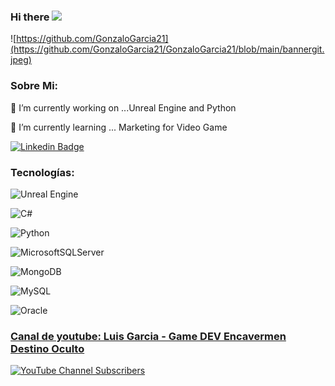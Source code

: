 ### Hi there <img src="https://media.giphy.com/media/hvRJCLFzcasrR4ia7z/giphy.gif" width="25px">

![https://github.com/GonzaloGarcia21](https://github.com/GonzaloGarcia21/GonzaloGarcia21/blob/main/bannergit.jpeg)
### Sobre Mi:
🔭 I’m currently working on ...Unreal Engine and Python 

🌱 I’m currently learning ... Marketing for Video Game 

[![Linkedin Badge](https://img.shields.io/badge/-Luis_García-blue?style=flat-square&logo=Linkedin&logoColor=white&link=https://www.linkedin.com/in/luis-garc%C3%ADa-vidal-09346015b/)]([https://www.linkedin.com/in/haany-ali](https://www.linkedin.com/in/luis-garc%C3%ADa-vidal-09346015b/)) 


### Tecnologías:

![Unreal Engine](https://img.shields.io/badge/unrealengine-%23313131.svg?style=for-the-badge&logo=unrealengine&logoColor=white)

![C#](https://img.shields.io/badge/c%23-%23239120.svg?style=for-the-badge&logo=csharp&logoColor=white)

![Python](https://img.shields.io/badge/python-3670A0?style=for-the-badge&logo=python&logoColor=ffdd54)

![MicrosoftSQLServer](https://img.shields.io/badge/Microsoft%20SQL%20Server-CC2927?style=for-the-badge&logo=microsoft%20sql%20server&logoColor=white)

![MongoDB](https://img.shields.io/badge/MongoDB-%234ea94b.svg?style=for-the-badge&logo=mongodb&logoColor=white)

![MySQL](https://img.shields.io/badge/mysql-%2300f.svg?style=for-the-badge&logo=mysql&logoColor=white)

![Oracle](https://img.shields.io/badge/Oracle-F80000?style=for-the-badge&logo=oracle&logoColor=white)

### <a href="https://www.youtube.com/@LuisGonzaloGarcia/featured">Canal de youtube: Luis Garcia - Game DEV Encavermen Destino Oculto</a>

[![YouTube Channel Subscribers](https://img.shields.io/youtube/channel/subscribers/UCJTaQ_TjT-Ty2GOiQhwDwAA?style=social)](https://www.youtube.com/@LuisGonzaloGarcia/featured)
<!--
<img src="https://studio.youtube.com/channel/UCJTaQ_TjT-Ty2GOiQhwDwAA/editing/images" style="height: 50%; width:50%;"/>
**GonzaloGarcia21/GonzaloGarcia21** is a ✨ _special_ ✨ repository because it `README.md` (this file) appears on your GitHub profile.

Here are some ideas to get you started:

- 🔭 I’m currently working on ...
- 🌱 I’m currently learning ...
- 👯 I’m looking to collaborate on ...
- 🤔 I’m looking for help with ...
- 💬 Ask me about ...
- 📫 How to reach me: ...
- 😄 Pronouns: ...
- ⚡ Fun fact: ...
-->
